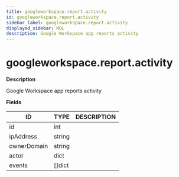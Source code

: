 ```yaml
---
title: googleworkspace.report.activity
id: googleworkspace.report.activity
sidebar_label: googleworkspace.report.activity
displayed_sidebar: MQL
description: Google Workspace app reports activity
---
```


# googleworkspace.report.activity

**Description**

Google Workspace app reports activity

**Fields**

| ID          | TYPE           | DESCRIPTION |
| ----------- | -------------- | ----------- |
| id          | int            |             |
| ipAddress   | string         |             |
| ownerDomain | string         |             |
| actor       | dict           |             |
| events      | &#91;&#93;dict |             |
